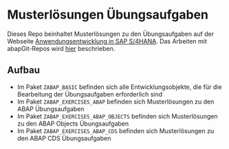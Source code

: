 # Musterlösungen Übungsaufgaben

Dieses Repo beinhaltet Musterlösungen zu den Übungsaufgaben auf der Webseite [Anwendungsentwicklung in SAP S/4HANA](https://appenmaier.github.io/s4hana/). Das Arbeiten mit abapGit-Repos wird [hier](https://appenmaier.github.io/s4hana/additional-material/instructions/use-git-ondemand) beschrieben.

## Aufbau

- Im Paket `ZABAP_BASIC` befinden sich alle Entwicklungsobjekte, die für die Bearbeitung der Übungsaufgaben erforderlich sind
- Im Paket `ZABAP_EXERCISES_ABAP` befinden sich Musterlösungen zu den ABAP Übungsaufgaben
- Im Paket `ZABAP_EXERCISES_ABAP_OBJECTS` befinden sich Musterlösungen zu den ABAP Objects Übungsaufgaben
- Im Paket `ZABAP_EXERCISES_ABAP_CDS` befinden sich Musterlösungen zu den ABAP CDS Übungsaufgaben
